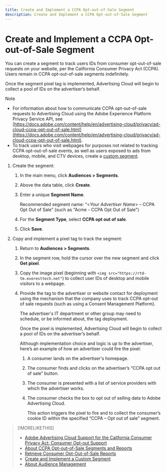 ```yaml
---
title: Create and Implement a CCPA Opt-out-of-Sale Segment
description: Create and Implement a CCPA Opt-out-of-Sale Segment
---
```


# Create and Implement a CCPA Opt-out-of-Sale Segment

You can create a segment to track users IDs from consumer opt-out-of-sale requests on your website, per the California Consumer Privacy Act (CCPA). Users remain in CCPA opt-out-of-sale segments indefinitely.

Once the segment pixel tag is implemented, Advertising Cloud will begin to collect a pool of IDs on the advertiser’s behalf.

>[!NOTE]
>
>* For information about how to communicate CCPA opt-out-of-sale requests to Advertising Cloud using the Adobe Experience Platform Privacy Service API, see [https://docs.adobe.com/content/help/en/advertising-cloud/privacy/ad-cloud-ccpa-opt-out-of-sale.html](https://docs.adobe.com/content/help/en/advertising-cloud/privacy/ad-cloud-ccpa-opt-out-of-sale.html).
>* To track users who visit webpages for purposes not related to tracking CCPA opt-out-of-sale events, as well as users exposed to ads from desktop, mobile, and CTV devices, create a [custom segment](/help/dsp/audiences/audience-custom-segment-create.md).

1. Create the segment:

    1. In the main menu, click **Audiences > Segments**.

    1. Above the data table, click **Create**.

    1. Enter a unique **Segment Name**.

       Recommended segment name: “<*Your Advertiser Name*> – CCPA Opt Out of Sale” (such as "Acme - CCPA Opt Out of Sale")

    1. For the **Segment Type**, select **CCPA opt out of sale**.

    1. Click **Save**.

1. Copy and implement a pixel tag to track the segment:

    1. Return to **Audiences > Segments**.

    1. In the segment row, hold the cursor over the new segment and click **Get pixel**.

    1. Copy the image pixel (beginning with `<img src="https://rtd-tm.everesttech.net"`) to collect user IDs of desktop and mobile visitors to a webpage.

    1. Provide the tag to the advertiser or website contact for deployment using the mechanism that the company uses to track CCPA opt-out of sale requests (such as using a Consent Management Platform).

        The advertiser's IT department or other group may need to schedule, or be informed about, the tag deployment.

        Once the pixel is implemented, Advertising Cloud will begin to collect a pool of IDs on the advertiser’s behalf.

        Although implementation choice and logic is up to the advertiser, here’s an example of how an advertiser could fire the pixel:

        1. A consumer lands on the advertiser's homepage.
        1. The consumer finds and clicks on the advertiser’s “CCPA opt out of sale” button.
        1. The consumer is presented with a list of service providers with which the advertiser works.
        1. The consumer checks the box to opt out of selling data to Adobe Advertising Cloud.

           This action triggers the pixel to fire and to collect the consumer’s cookie ID within the specified “CCPA – Opt out of sale” segment.

>[!MORELIKETHIS]
>
>* [Adobe Advertising Cloud Support for the California Consumer Privacy Act: Consumer Opt-out Support](https://docs.adobe.com/content/help/en/advertising-cloud/privacy/ad-cloud-ccpa-opt-out-of-sale.html)
>* [About CCPA Opt-out-of-Sale Segments and Reports](ccpa-opt-out-about.md)
>* [Retrieve Consumer Opt-Out-of-Sale Reports](ccpa-opt-out-segment-report-retrieve.md)
>* [Create and Implement a Custom Segment](audience-custom-segment-create.md)
>* [About Audience Management](audience-about.md)
